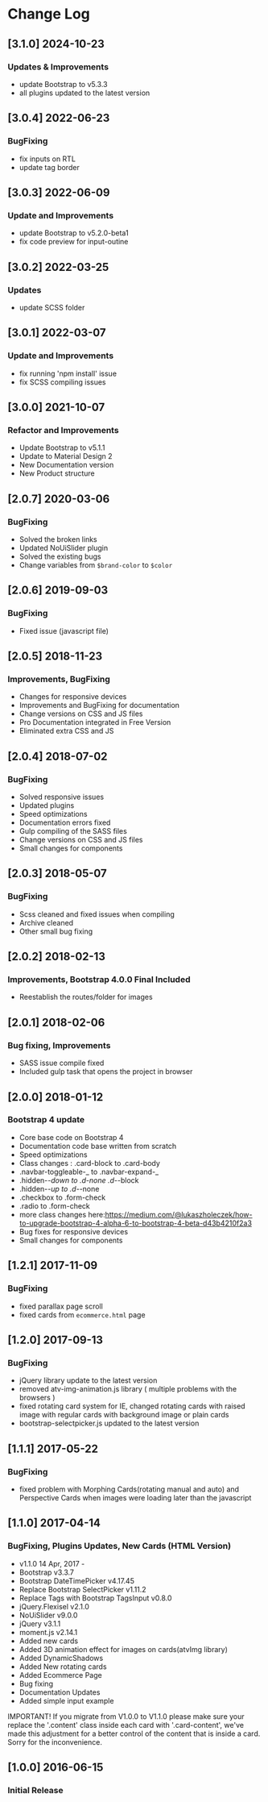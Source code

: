 # Change Log

## [3.1.0] 2024-10-23

### Updates & Improvements

- update Bootstrap to v5.3.3
- all plugins updated to the latest version

## [3.0.4] 2022-06-23

### BugFixing

- fix inputs on RTL
- update <html> tag border

## [3.0.3] 2022-06-09

### Update and Improvements

- update Bootstrap to v5.2.0-beta1
- fix code preview for input-outine

## [3.0.2] 2022-03-25

### Updates

- update SCSS folder

## [3.0.1] 2022-03-07

### Update and Improvements

- fix running 'npm install' issue
- fix SCSS compiling issues

## [3.0.0] 2021-10-07

### Refactor and Improvements

- Update Bootstrap to v5.1.1
- Update to Material Design 2
- New Documentation version
- New Product structure

## [2.0.7] 2020-03-06

### BugFixing

- Solved the broken links
- Updated NoUiSlider plugin
- Solved the existing bugs
- Change variables from `$brand-color` to `$color`

## [2.0.6] 2019-09-03

### BugFixing

- Fixed issue (javascript file)

## [2.0.5] 2018-11-23

### Improvements, BugFixing

- Changes for responsive devices
- Improvements and BugFixing for documentation
- Change versions on CSS and JS files
- Pro Documentation integrated in Free Version
- Eliminated extra CSS and JS

## [2.0.4] 2018-07-02

### BugFixing

- Solved responsive issues
- Updated plugins
- Speed optimizations
- Documentation errors fixed
- Gulp compiling of the SASS files
- Change versions on CSS and JS files
- Small changes for components

## [2.0.3] 2018-05-07

### BugFixing

- Scss cleaned and fixed issues when compiling
- Archive cleaned
- Other small bug fixing

## [2.0.2] 2018-02-13

### Improvements, Bootstrap 4.0.0 Final Included

- Reestablish the routes/folder for images

## [2.0.1] 2018-02-06

### Bug fixing, Improvements

- SASS issue compile fixed
- Included gulp task that opens the project in browser

## [2.0.0] 2018-01-12

### Bootstrap 4 update

- Core base code on Bootstrap 4
- Documentation code base written from scratch
- Speed optimizations
- Class changes : .card-block to .card-body
- .navbar-toggleable-_ to .navbar-expand-_
- .hidden-_-down to .d-none .d-_-block
- .hidden-_-up to .d-_-none
- .checkbox to .form-check
- .radio to .form-check
- more class changes here:https://medium.com/@lukaszholeczek/how-to-upgrade-bootstrap-4-alpha-6-to-bootstrap-4-beta-d43b4210f2a3
- Bug fixes for responsive devices
- Small changes for components

## [1.2.1] 2017-11-09

### BugFixing

- fixed parallax page scroll
- fixed cards from `ecommerce.html` page

## [1.2.0] 2017-09-13

### BugFixing

- jQuery library update to the latest version
- removed atv-img-animation.js library ( multiple problems with the browsers )
- fixed rotating card system for IE, changed rotating cards with raised image with regular cards with background image or plain cards
- bootstrap-selectpicker.js updated to the latest version

## [1.1.1] 2017-05-22

### BugFixing

- fixed problem with Morphing Cards(rotating manual and auto) and Perspective Cards when images were loading later than the javascript

## [1.1.0] 2017-04-14

### BugFixing, Plugins Updates, New Cards (HTML Version)

- v1.1.0 14 Apr, 2017 -
- Bootstrap v3.3.7
- Bootstrap DateTimePicker v4.17.45
- Replace Bootstrap SelectPicker v1.11.2
- Replace Tags with Bootstrap TagsInput v0.8.0
- jQuery.Flexisel v2.1.0
- NoUiSlider v9.0.0
- jQuery v3.1.1
- moment.js v2.14.1
- Added new cards
- Added 3D animation effect for images on cards(atvImg library)
- Added DynamicShadows
- Added New rotating cards
- Added Ecommerce Page
- Bug fixing
- Documentation Updates
- Added simple input example

IMPORTANT! If you migrate from V1.0.0 to V1.1.0 please make sure your replace the '.content' class inside each card with '.card-content', we've made this adjustment for a better control of the content that is inside a card. Sorry for the inconvenience.

## [1.0.0] 2016-06-15

### Initial Release
